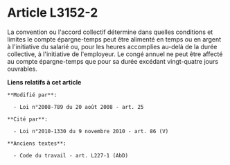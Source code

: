 # Article L3152-2

La convention ou l'accord collectif détermine dans quelles conditions et limites le compte épargne-temps peut être alimenté
en temps ou en argent à l'initiative du salarié ou, pour les heures accomplies au-delà de la durée collective, à l'initiative
de l'employeur. Le congé annuel ne peut être affecté au compte épargne-temps que pour sa durée excédant vingt-quatre jours
ouvrables.

**Liens relatifs à cet article**

	**Modifié par**:

	  - Loi n°2008-789 du 20 août 2008 - art. 25

	**Cité par**:

	  - Loi n°2010-1330 du 9 novembre 2010 - art. 86 (V)

	**Anciens textes**:

	  - Code du travail - art. L227-1 (AbD)
